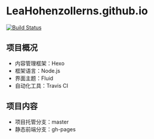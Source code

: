 # LeaHohenzollerns.github.io

[![Build Status](https://travis-ci.com/LeaHohenzollerns/LeaHohenzollerns.github.io.svg?branch=main)](https://travis-ci.com/LeaHohenzollerns/LeaHohenzollerns.github.io)

## 项目概况
- 内容管理框架：Hexo
- 框架语言：Node.js
- 界面主题：Fluid
- 自动化工具：Travis CI

## 项目内容

- 项目托管分支：master
- 静态前端分支：gh-pages
